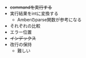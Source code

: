 - ~~commandを実行する~~
- 実行結果をintに変換する
  - Amberのparse関数が参考になる
- それぞれの比較
- エラー位置
- ~~インデックス~~
- 改行の保持
  - 難しい
